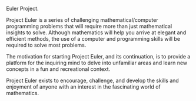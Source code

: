 Euler Project.

Project Euler is a series of challenging mathematical/computer programming problems that will require more than just
mathematical insights to solve. Although mathematics will help you arrive at elegant and efficient methods,
the use of a computer and programming skills will be required to solve most problems.

The motivation for starting Project Euler, and its continuation, is to provide a platform for the inquiring mind
to delve into unfamiliar areas and learn new concepts in a fun and recreational context.

Project Euler exists to encourage, challenge, and develop the skills and enjoyment of anyone with an
interest in the fascinating world of mathematics.